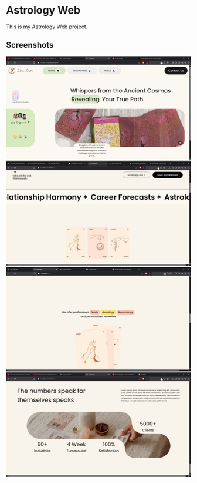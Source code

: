 # Astrology Web

This is my Astrology Web project.

## Screenshots

![Screenshot 1](images/Screenshot1.png)  
![Screenshot 2](images/Screenshot2.png)  
![Screenshot 3](images/Screenshot3.png)  
![Screenshot 4](images/Screenshot4.png)  
